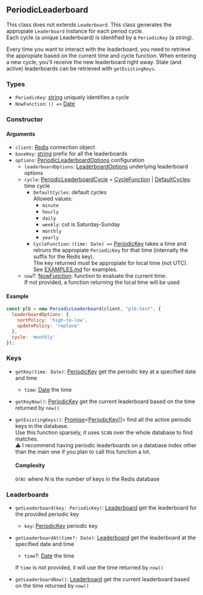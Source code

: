## PeriodicLeaderboard

This class does not extends `Leaderboard`. This class generates the appropiate `Leaderboard` instance for each period cycle.  
Each cycle (a unique Leaderboard) is identified by a `PeriodicKey` (a string).

Every time you want to interact with the leaderboard, you need to retrieve the appropiate based on the current time and cycle function. When entering a new cycle, you'll receive the new leaderboard right away. Stale (and active) leaderboards can be retrieved with `getExistingKeys`.

### Types

* `PeriodicKey`: [string](https://developer.mozilla.org/docs/Web/JavaScript/Reference/Global_Objects/String) uniquely identifies a cycle
* `NowFunction`: `() =>` [Date](https://developer.mozilla.org/docs/Web/JavaScript/Reference/Global_Objects/Date)

### Constructor

#### Arguments

* `client`: [Redis](https://github.com/luin/ioredis#connect-to-redis) connection object
* `baseKey`: [string](https://developer.mozilla.org/docs/Web/JavaScript/Reference/Global_Objects/String) prefix for all the leaderboards
* `options`: [PeriodicLeaderboardOptions]() configuration
  * `leaderboardOptions`: [LeaderboardOptions]() underlying leaderboard options
  * `cycle`: [PeriodicLeaderboardCycle]() = [CycleFunction]() | [DefaultCycles](): time cycle
    * `DefaultCycles`: default cycles  
    Allowed values:
      * `minute`
      * `hourly`
      * `daily`
      * `weekly`: cut is Saturday-Sunday
      * `monthly`
      * `yearly`
    * `CycleFunction`: `(time: Date) =>` [PeriodicKey]() takes a time and retruns the appropiate `PeriodicKey` for that time (internally the suffix for the Redis key).  
    The key returned must be appropiate for local time (not UTC).  
    See [EXAMPLES.md](EXAMPLES.md) for examples.
  * `now`?: [NowFunction](): function to evaluate the current time.  
  If not provided, a function returning the local time will be used

#### Example

```javascript
const plb = new PeriodicLeaderboard(client, "plb:test", {
  leaderboardOptions: {
    sortPolicy: 'high-to-low',
    updatePolicy: 'replace'
  },
  cycle: 'monthly'
});
```

### Keys

* `getKey(time: Date)`: [PeriodicKey]() get the periodic key at a specified date and time
  * `time`: [Date](https://developer.mozilla.org/docs/Web/JavaScript/Reference/Global_Objects/Date) the time

* `getKeyNow()`: [PeriodicKey]() get the current leaderboard based on the time returned by `now()`

* `getExistingKeys()`: [Promise](https://developer.mozilla.org/docs/Web/JavaScript/Reference/Global_Objects/Promise)<[PeriodicKey]()[]> find all the active periodic keys in the database.  
  Use this function sparsely, it uses `SCAN` over the whole database to find matches.  
  ⚠️ I recommend having periodic leaderboards on a database index other than the main one if you plan to call this function a lot.
  #### Complexity
  `O(N)` where N is the number of keys in the Redis database

### Leaderboards

* `getLeaderboard(key: PeriodicKey)`: [Leaderboard]() get the leaderboard for the provided periodic key
  * `key`: [PeriodicKey]() periodic key

* `getLeaderboardAt(time?: Date)`: [Leaderboard]() get the leaderboard at the specified date and time
  * `time`?: [Date](https://developer.mozilla.org/docs/Web/JavaScript/Reference/Global_Objects/Date) the time

  If `time` is not provided, it will use the time returned by `now()`

* `getLeaderboardNow()`: [Leaderboard]() get the current leaderboard based on the time returned by `now()`
